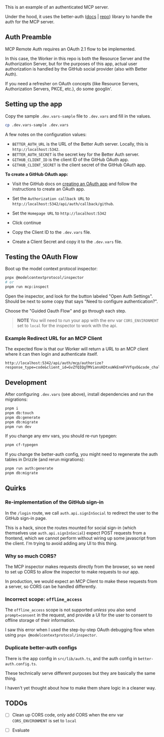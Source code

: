 This is an example of an authenticated MCP server.

Under the hood, it uses the better-auth ([docs](https://better-auth.com/docs/introduction) | [repo](https://github.com/better-auth/better-auth)) library to handle the auth for the MCP server.

## Auth Preamble

MCP Remote Auth requires an OAuth 2.1 flow to be implemented.

In this case, the Worker in this repo is both the Resource Server and the Authorization Server, but for the purposes of this app, actual user authorization is handled by the GitHub social provider (also with Better Auth).

If you need a refresher on OAuth concepts (like Resource Servers, Authorization Servers, PKCE, etc.), do some googlin'.

## Setting up the app

Copy the sample `.dev.vars-sample` file to `.dev.vars` and fill in the values.

```sh
cp .dev.vars-sample .dev.vars
```

A few notes on the configuration values:

- `BETTER_AUTH_URL` is the URL of the Better Auth server. Locally, this is `http://localhost:5342`.
- `BETTER_AUTH_SECRET` is the secret key for the Better Auth server.
- `GITHUB_CLIENT_ID` is the client ID of the GitHub OAuth app.
- `GITHUB_CLIENT_SECRET` is the client secret of the GitHub OAuth app.


**To create a GitHub OAuth app:**

- Visit the GitHub docs on [creating an OAuth app](https://docs.github.com/en/apps/oauth-apps/building-oauth-apps/creating-an-oauth-app) and follow the instructions to create an OAuth app.

- Set the `Authorization callback URL` to `http://localhost:5342/api/auth/callback/github`.
- Set the `Homepage URL` to `http://localhost:5342`
- Click continue
- Copy the Client ID to the `.dev.vars` file.
- Create a Client Secret and copy it to the `.dev.vars` file.

## Testing the OAuth Flow

Boot up the model context protocol inspector:

```sh
pnpx @modelcontextprotocol/inspector
# or
pnpm run mcp:inspect
```

Open the inspector, and look for the button labeled "Open Auth Settings". Should be next to some copy that says "Need to configure authentication?".

Choose the "Guided Oauth Flow" and go through each step.

> **NOTE** You will need to run your app with the env var `CORS_ENVIRONMENT` set to `local` for the inspector to work with the api.


### Example Redirect URL for an MCP Client

The expected flow is that our Worker will return a URL to an MCP client where it can then login and authenticate itself.

```
http://localhost:5342/api/auth/mcp/authorize?response_type=code&client_id=GvZfQIQgTMViansKDtxuWkEnmFVVfqxO&code_challenge=44wL43aOBlIthKdeqi1sMpdMpLpp1_yNQG96o3JuA6E&code_challenge_method=S256&redirect_uri=http%3A%2F%2Flocalhost%3A6274%2Foauth%2Fcallback%2Fdebug&scope=openid+profile+email&resource=http%3A%2F%2Flocalhost%3A5342%2F
```

## Development

After configuring `.dev.vars` (see above), install dependencies and run the migrations:

```sh
pnpm i
pnpm db:touch
pnpm db:generate
pnpm db:migrate
pnpm run dev
```

If you change any env vars, you should re-run typegen:

```sh
pnpm cf-typegen
```

If you change the better-auth config, you might need to regenerate the auth tables in Drizzle (and rerun migrations):

```sh
pnpm run auth:generate
pnpm db:migrate
```

## Quirks

### Re-implementation of the GitHub sign-in

In the `/login` route, we call `auth.api.signInSocial` to redirect the user to the GitHub sign-in page.

This is a hack, since the routes mounted for social sign-in (which themselves use `auth.api.signInSocial`) expect POST requests from a frontend, which we cannot perform without wiring up some javascript from the client. I'm trying to avoid adding any UI to this thing.

### Why so much CORS?

The MCP inspector makes requests directly from the browser, so we need to set up CORS to allow the inspector to make requests to our app.

In production, we would expect an MCP Client to make these requests from a server, so CORS can be handled differently.

### Incorrect scope: `offline_access`

The `offline_access` scope is not supported _unless_ you also send `prompt=consent` in the request, and provide a UI for the user to consent to offline storage of their information.

I saw this error when I used the step-by-step OAuth debugging flow when using `pnpx @modelcontextprotocol/inspector`.

### Duplicate better-auth configs

There is the app config in `src/lib/auth.ts`, and the auth config in `better-auth.config.ts`.

These technically serve different purposes but they are basically the same thing.

I haven't yet thought about how to make them share logic in a cleaner way.

## TODOs

- [ ] Clean up CORS code, only add CORS when the env var `CORS_ENVIRONMENT` is set to `local`

- [ ] Evaluate